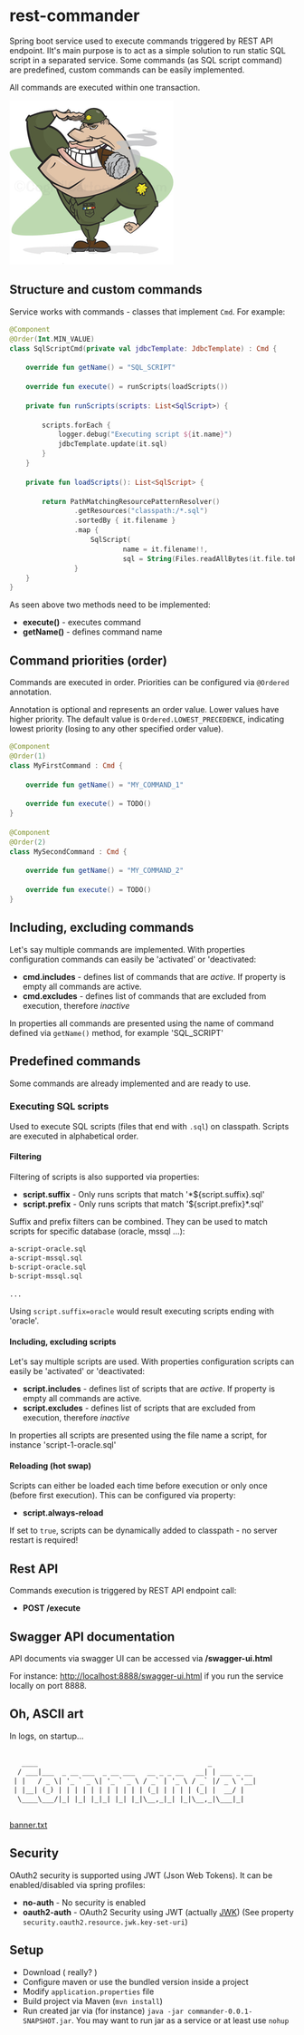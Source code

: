 # rest-commander

Spring boot service used to execute commands triggered by REST API endpoint. IIt's main purpose is to act as a simple solution to run static SQL script in a separated service. Some commands (as SQL script command) are predefined, custom commands can be easily implemented. 

All commands are executed within one transaction.

![alt text](https://raw.githubusercontent.com/nejckorasa/rest-commander/master/showcase/commander.png)

## Structure and custom commands

Service works with commands - classes that implement `Cmd`. For example:

```kotlin
@Component
@Order(Int.MIN_VALUE)
class SqlScriptCmd(private val jdbcTemplate: JdbcTemplate) : Cmd {

    override fun getName() = "SQL_SCRIPT"

    override fun execute() = runScripts(loadScripts())
       
    private fun runScripts(scripts: List<SqlScript>) {

        scripts.forEach {
            logger.debug("Executing script ${it.name}")
            jdbcTemplate.update(it.sql)
        }
    }

    private fun loadScripts(): List<SqlScript> {

        return PathMatchingResourcePatternResolver()
                .getResources("classpath:/*.sql")             
                .sortedBy { it.filename }
                .map {
                    SqlScript(
                            name = it.filename!!,
                            sql = String(Files.readAllBytes(it.file.toPath()), StandardCharsets.UTF_8))
                }
    }
}
```
As seen above two methods need to be implemented:

- **execute()** - executes command
- **getName()** - defines command name


## Command priorities (order)

Commands are executed in order. Priorities can be configured via `@Ordered` annotation. 

Annotation is optional and represents an order value. 
Lower values have higher priority. The default value is `Ordered.LOWEST_PRECEDENCE`, indicating lowest priority (losing to any other specified order value).

```kotlin
@Component
@Order(1)
class MyFirstCommand : Cmd {

    override fun getName() = "MY_COMMAND_1"

    override fun execute() = TODO() 
}

@Component
@Order(2)
class MySecondCommand : Cmd {

    override fun getName() = "MY_COMMAND_2"

    override fun execute() = TODO() 
}
```

## Including, excluding commands

Let's say multiple commands are implemented. With properties configuration commands can easily be 'activated' or 'deactivated:

- **cmd.includes** - defines list of commands that are _active_. If property is empty all commands are active.
- **cmd.excludes** - defines list of commands that are excluded from execution, therefore _inactive_

In properties all commands are presented using the name of command defined via `getName()` method, for example 'SQL_SCRIPT'

## Predefined commands

Some commands are already implemented and are ready to use.

### Executing SQL scripts

Used to execute SQL scripts (files that end with `.sql`) on classpath. Scripts are executed in alphabetical order.

#### Filtering

Filtering of scripts is also supported via properties:

- **script.suffix** - Only runs scripts that match '*${script.suffix}.sql'
- **script.prefix** - Only runs scripts that match '${script.prefix}*.sql'

Suffix and prefix filters can be combined. They can be used to match scripts for specific database (oracle, mssql ...):

```
a-script-oracle.sql
a-script-mssql.sql
b-script-oracle.sql
b-script-mssql.sql

...

```

Using `script.suffix=oracle` would result executing scripts ending with 'oracle'.

#### Including, excluding scripts

Let's say multiple scripts are used. With properties configuration scripts can easily be 'activated' or 'deactivated:

- **script.includes** - defines list of scripts that are _active_. If property is empty all commands are active.
- **script.excludes** - defines list of scripts that are excluded from execution, therefore _inactive_

In properties all scripts are presented using the file name a script, for instance 'script-1-oracle.sql'

#### Reloading (hot swap)

Scripts can either be loaded each time before execution or only once (before first execution). This can be configured via property:

- **script.always-reload**

If set to `true`, scripts can be dynamically added to classpath - no server restart is required!

## Rest API

Commands execution is triggered by REST API endpoint call:

- **POST /execute**

## Swagger API documentation

API documents via swagger UI can be accessed via **/swagger-ui.html**

For instance: [http://localhost:8888/swagger-ui.html](http://localhost:8888/swagger-ui.html) if you run the service locally on port 8888.

## Oh, ASCII art

In logs, on startup... 

```

   ____                                          _
  / ___|___  _ __ ___  _ __ ___   __ _ _ __   __| | ___ _ __
 | |   / _ \| '_ ` _ \| '_ ` _ \ / _` | '_ \ / _` |/ _ \ '__|
 | |__| (_) | | | | | | | | | | | (_| | | | | (_| |  __/ |
  \____\___/|_| |_| |_|_| |_| |_|\__,_|_| |_|\__,_|\___|_|


```
[banner.txt](https://github.com/nejckorasa/rest-commander/blob/master/src/main/resources/banner.txt)

## Security

OAuth2 security is supported using JWT (Json Web Tokens). It can be enabled/disabled via spring profiles:

- **no-auth** - No security is enabled
- **oauth2-auth** - OAuth2 Security using JWT (actually [JWK](https://tools.ietf.org/html/rfc7517)) (See property `security.oauth2.resource.jwk.key-set-uri`)

## Setup

- Download ( really? )
- Configure maven or use the bundled version inside a project
- Modify `application.properties` file
- Build project via Maven (`mvn install`)
- Run created jar via (for instance) `java -jar commander-0.0.1-SNAPSHOT.jar`. 
You may want to run jar as a service or at least use `nohup`

